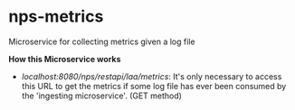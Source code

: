 # nps-metrics
Microservice for collecting metrics given a log file

**How this Microservice works**
<br/>
- _localhost:8080/nps/restapi/laa/metrics_: It's only necessary to access this URL to get the metrics if some log file has ever been consumed by the 'ingesting microservice'. (GET method)

